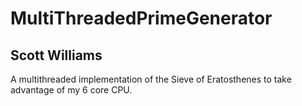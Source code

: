 # MultiThreadedPrimeGenerator
## Scott Williams
A multithreaded implementation of the Sieve of Eratosthenes to take advantage of my 6 core CPU.